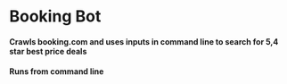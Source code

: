 # Booking Bot
#### Crawls booking.com and uses inputs in command line to search for 5,4 star best price deals
#### Runs from command line
